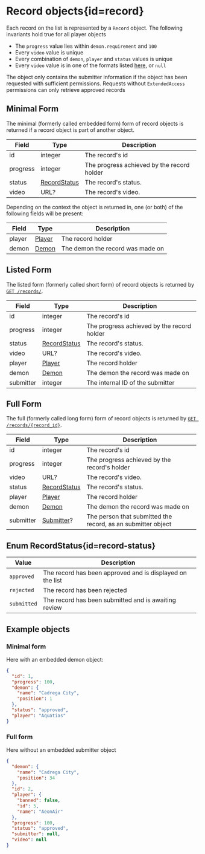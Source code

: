 <div class='panel fade js-scroll-anim' data-anim='fade'>

# Record objects{id=record}

Each record on the list is represented by a `Record` object. The following invariants hold true for all player objects

- The `progress` value lies within `demon.requirement` and `100`
- Every `video` value is unique
- Every combination of `demon`, `player` and `status` values is unique
- Every `video` value is in one of the formats listed [here](/documentation/#video), or `null`

The object only contains the submitter information if the object has been requested with sufficient permissions.
Requests without `ExtendedAccess` permissions can only retrieve approved records

## Minimal Form

The minimal (formerly called embedded form) form of record objects is returned if a record object is part of another object.

| Field    | Type                           | Description                                |
| -------- | ------------------------------ | ------------------------------------------ |
| id       | integer                        | The record's id                            |
| progress | integer                        | The progress achieved by the record holder |
| status   | [RecordStatus](#record-status) | The record's status.                       |
| video    | URL?                           | The record's video.                        |

Depending on the context the object is returned in, one (or both) of the following fields will be present:

| Field  | Type              | Description                      |
| ------ | ----------------- | -------------------------------- |
| player | [Player](#player) | The record holder                |
| demon  | [Demon](#demon)   | The demon the record was made on |

## Listed Form

The listed form (formerly called short form) of record objects is returned by [`GET /records/`](/documentation/records/#get-records).

| Field     | Type                           | Description                                |
| --------- | ------------------------------ | ------------------------------------------ |
| id        | integer                        | The record's id                            |
| progress  | integer                        | The progress achieved by the record holder |
| status    | [RecordStatus](#record-status) | The record's status.                       |
| video     | URL?                           | The record's video.                        |
| player    | [Player](#player)              | The record holder                          |
| demon     | [Demon](#demon)                | The demon the record was made on           |
| submitter | integer                        | The internal ID of the submitter           |

## Full Form

The full (formerly called long form) form of record objects is returned by [`GET /records/{record_id}`](/documentation/records/#record-retrieval).

| Field     | Type                           | Description                                                  |
| --------- | ------------------------------ | ------------------------------------------------------------ |
| id        | integer                        | The record's id                                              |
| progress  | integer                        | The progress achieved by the record's holder                 |
| video     | URL?                           | The record's video.                                          |
| status    | [RecordStatus](#record-status) | The record's status.                                         |
| player    | [Player](#player)              | The record holder                                            |
| demon     | [Demon](#demon)                | The demon the record was made on                             |
| submitter | [Submitter](#submitter)?       | The person that submitted the record, as an submitter object |

## Enum RecordStatus{id=record-status}

| Value       | Description                                               |
| ----------- | --------------------------------------------------------- |
| `approved`  | The record has been approved and is displayed on the list |
| `rejected`  | The record has been rejected                              |
| `submitted` | The record has been submitted and is awaiting review      |

## Example objects

### Minimal form

Here with an embedded demon object:

```json
{
  "id": 1,
  "progress": 100,
  "demon": {
    "name": "Cadrega City",
    "position": 1
  },
  "status": "approved",
  "player": "Aquatias"
}
```

### Full form

Here without an embedded submitter object

```json
{
  "demon": {
    "name": "Cadrega City",
    "position": 34
  },
  "id": 2,
  "player": {
    "banned": false,
    "id": 5,
    "name": "AeonAir"
  },
  "progress": 100,
  "status": "approved",
  "submitter": null,
  "video": null
}
```

</div>
